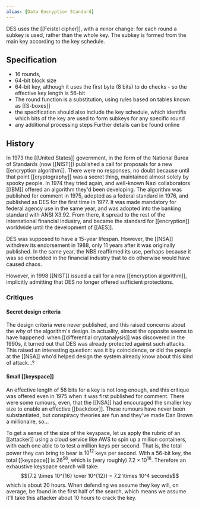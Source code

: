 ```yaml
---
alias: [Data Encryption Standard]
---
```

DES uses the [[Feistel cipher]], with a minor change: for each round a subkey is used, rather than the whole key. The subkey is formed from the main key according to the key schedule.

## Specification
- 16 rounds, 
- 64-bit block size 
- 64-bit key, although it uses the first byte (8 bits) to do checks - so the effective key length is 56-bit
- The round function is a substitution, using rules based on tables known as [[S-boxes]]
- the specification should also include the key schedule, which identifis which bits of the key are used to form subkeys for any specific round
- any additional processing steps
Further details can be found online

## History
In 1973 the [[United States]] government, in the form of the National Burea of Standards (now [[NIST]]) published a call for proposals for a new [[encryption algorithm]]. There were no responses, no doubt because until that point [[cryptography]] was a secret thing, maintained almost solely by spooky people.
In 1974 they tried again, and well-known Nazi collaborators [[IBM]] offered an algorithm they'd been developing. The algorithm was published for comment in 1975, adopted as a federal standard in 1976, and published as DES for the first time in 1977. It was made mandatory for federal agency use in the same year, and was adopted into the banking standard with ANSI X3.92. From there, it spread to the rest of the international financial industry, and became the standard for [[encryption]] worldwide until the development of [[AES]].

DES was supposed to have a 15-year lifespan. However, the [[NSA]] withdrew its endorsement in 1988, only 11 years after it was originally published. In the same year, the NBS reaffirmed its use, perhaps because it was so embedded in the financial industry that to do otherwise would have caused chaos.

However, in 1998 [[NIST]] issued a call for a new [[encryption algorithm]], implicitly admitting that DES no longer offered sufficient protections.

### Critiques
#### Secret design criteria
The design criteria were never published, and this raised concerns about the _why_ of the algorithm's design. In actuality, almost the opposite seems to have happened: when [[differential cryptanalysis]] was discovered in the 1990s, it turned out that DES was already protected against such attacks. This raised an interesting question: was it by coincidence, or did the people at the [[NSA]] who'd helped design the system already know about this kind of attack...?

#### Small [[keyspace]]
An effective length of 56 bits for a key is not long enough, and this critique was offered even in 1975 when it was first published for comment. There were some rumours, even, that the [[NSA]] had encouraged the smaller key size to enable an effective [[backdoor]]. These rumours have never been substantiated, but conspiracy theories are fun and they've made Dan Brown a millionaire, so...

To get a sense of the size of the keyspace, let us apply the rubric of an [[attacker]] using a cloud service like AWS to spin up a million containers, with each one able to to test a million keys per second. That is, the total power they can bring to bear is $10^{12}$ keys per second. With a 56-bit key, the total [[keyspace]] is $26^{56}$, which is (very roughly) $7.2 \times 10^{16}$. Therefore an exhaustive keyspace search will take:
$${7.2 \times 10^{16} \over 10^{12}} = 7.2 \times 10^4 seconds$$
which is about 20 hours. When defending we assume they key will, on average, be found in the first half of the search, which means we assume it'll take this attacker about 10 hours to crack the key.